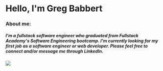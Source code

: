 # Hello, I'm Greg Babbert

### About me:

##### I'm a fullstack software engineer who graduated from Fullstack Academy's Software Engineering bootcamp. I'm currently looking for my first job as a software engineer or web developer. Please feel free to connect and/or message me through LinkedIn.

[<img src="https://www.google.com/url?sa=i&url=https%3A%2F%2Fwww.maryville.edu%2Fsocialmedia%2Flinkedin-logo-1-550x550-300x300%2F&psig=AOvVaw1Dm3O8OoTMhEMVsPpIjsAG&ust=1640126897949000&source=images&cd=vfe&ved=0CAsQjRxqFwoTCMjo0oi78_QCFQAAAAAdAAAAABAD">](https://www.linkedin.com/in/greg-babbert/)

<!--
**gregbabbert/gregbabbert** is a ✨ _special_ ✨ repository because its `README.md` (this file) appears on your GitHub profile.

Here are some ideas to get you started:

- 🔭 I’m currently working on ...
- 🌱 I’m currently learning ...
- 👯 I’m looking to collaborate on ...
- 🤔 I’m looking for help with ...
- 💬 Ask me about ...
- 📫 How to reach me: ...
- 😄 Pronouns: ...
- ⚡ Fun fact: ...
-->
